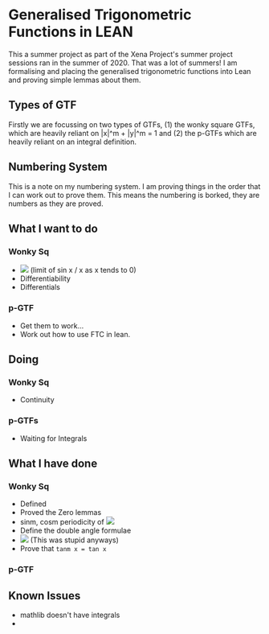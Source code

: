 # Generalised Trigonometric Functions in LEAN

This a summer project as part of the Xena Project's summer project sessions ran in the summer of 2020. That was a lot of summers! I am formalising and placing the generalised trigonometric functions into Lean and proving simple lemmas about them.

## Types of GTF

Firstly we are focussing on two types of GTFs, (1) the wonky square GTFs, which are heavily reliant on |x|^m + |y|^m = 1 and (2) the p-GTFs which are heavily reliant on an integral definition.

## Numbering System

This is a note on my numbering system. I am proving things in the order that I can work out to prove them. This means the numbering is borked, they are numbers as they are proved.

## What I want to do
### Wonky Sq
*  <img src="https://latex.codecogs.com/gif.latex?\displaystyle{lim_{x\to0}{\text{sin}_m(x)/x}=1}" /> (limit of sin x / x as x tends to 0)
* Differentiability
* Differentials

### p-GTF
* Get them to work...
* Work out how to use FTC in lean.

## Doing
### Wonky Sq
* Continuity

### p-GTFs
* Waiting for Integrals


## What I have done
### Wonky Sq
* Defined
* Proved the Zero lemmas
* sinm, cosm periodicity of <img src="https://latex.codecogs.com/gif.latex?2\pi" />
* Define the double angle formulae
* <img src="https://latex.codecogs.com/gif.latex?|\text{sin}_m(x)|\leq0\text{%20and%20}|\text{cos}_m(x)|\leq0" /> (This was stupid anyways)
* Prove that `tanm x = tan x`

### p-GTF



## Known Issues
* mathlib doesn't have integrals
* 